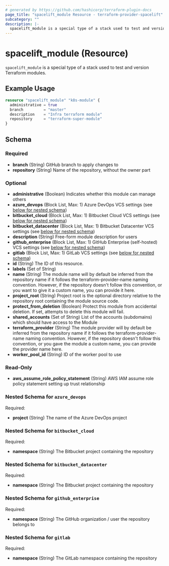 ```yaml
---
# generated by https://github.com/hashicorp/terraform-plugin-docs
page_title: "spacelift_module Resource - terraform-provider-spacelift"
subcategory: ""
description: |-
  spacelift_module is a special type of a stack used to test and version Terraform modules.
---
```


# spacelift_module (Resource)

`spacelift_module` is a special type of a stack used to test and version Terraform modules.

## Example Usage

```terraform
resource "spacelift_module" "k8s-module" {
  administrative = true
  branch         = "master"
  description    = "Infra terraform module"
  repository     = "terraform-super-module"
}
```

<!-- schema generated by tfplugindocs -->
## Schema

### Required

- **branch** (String) GitHub branch to apply changes to
- **repository** (String) Name of the repository, without the owner part

### Optional

- **administrative** (Boolean) Indicates whether this module can manage others
- **azure_devops** (Block List, Max: 1) Azure DevOps VCS settings (see [below for nested schema](#nestedblock--azure_devops))
- **bitbucket_cloud** (Block List, Max: 1) Bitbucket Cloud VCS settings (see [below for nested schema](#nestedblock--bitbucket_cloud))
- **bitbucket_datacenter** (Block List, Max: 1) Bitbucket Datacenter VCS settings (see [below for nested schema](#nestedblock--bitbucket_datacenter))
- **description** (String) Free-form module description for users
- **github_enterprise** (Block List, Max: 1) GitHub Enterprise (self-hosted) VCS settings (see [below for nested schema](#nestedblock--github_enterprise))
- **gitlab** (Block List, Max: 1) GitLab VCS settings (see [below for nested schema](#nestedblock--gitlab))
- **id** (String) The ID of this resource.
- **labels** (Set of String)
- **name** (String) The module name will by default be inferred from the repository name if it follows the terraform-provider-name naming convention. However, if the repository doesn't follow this convention, or you want to give it a custom name, you can provide it here.
- **project_root** (String) Project root is the optional directory relative to the repository root containing the module source code.
- **protect_from_deletion** (Boolean) Protect this module from accidental deletion. If set, attempts to delete this module will fail.
- **shared_accounts** (Set of String) List of the accounts (subdomains) which should have access to the Module
- **terraform_provider** (String) The module provider will by default be inferred from the repository name if it follows the terraform-provider-name naming convention. However, if the repository doesn't follow this convention, or you gave the module a custom name, you can provide the provider name here.
- **worker_pool_id** (String) ID of the worker pool to use

### Read-Only

- **aws_assume_role_policy_statement** (String) AWS IAM assume role policy statement setting up trust relationship

<a id="nestedblock--azure_devops"></a>
### Nested Schema for `azure_devops`

Required:

- **project** (String) The name of the Azure DevOps project


<a id="nestedblock--bitbucket_cloud"></a>
### Nested Schema for `bitbucket_cloud`

Required:

- **namespace** (String) The Bitbucket project containing the repository


<a id="nestedblock--bitbucket_datacenter"></a>
### Nested Schema for `bitbucket_datacenter`

Required:

- **namespace** (String) The Bitbucket project containing the repository


<a id="nestedblock--github_enterprise"></a>
### Nested Schema for `github_enterprise`

Required:

- **namespace** (String) The GitHub organization / user the repository belongs to


<a id="nestedblock--gitlab"></a>
### Nested Schema for `gitlab`

Required:

- **namespace** (String) The GitLab namespace containing the repository


